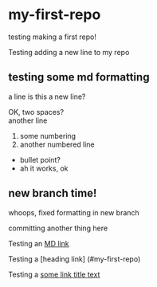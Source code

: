# my-first-repo
testing making a first repo!


Testing adding a new line to my repo


## testing some md formatting

a line
is this a new line?

OK, two spaces?  
another line

1. some numbering
2. another numbered line

- bullet point?
- ah it works, ok

## new branch time!
whoops, fixed formatting in new branch

committing another thing here

Testing an [MD link](https://www.reddit.com/user/fatploughman)

Testing a [heading link] (#my-first-repo)

Testing a [some link title text](https://www.reddit.com/user/fatploughman "Reddit Account")

